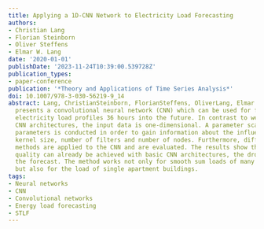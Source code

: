 ```yaml
---
title: Applying a 1D-CNN Network to Electricity Load Forecasting
authors:
- Christian Lang
- Florian Steinborn
- Oliver Steffens
- Elmar W. Lang
date: '2020-01-01'
publishDate: '2023-11-24T10:39:00.539728Z'
publication_types:
- paper-conference
publication: '*Theory and Applications of Time Series Analysis*'
doi: 10.1007/978-3-030-56219-9_14
abstract: Lang, ChristianSteinborn, FlorianSteffens, OliverLang, Elmar W.This paper
  presents a convolutional neural network (CNN) which can be used for forecasting
  electricity load profiles 36 hours into the future. In contrast to well established
  CNN architectures, the input data is one-dimensional. A parameter scanning of network
  parameters is conducted in order to gain information about the influence of the
  kernel size, number of filters and number of nodes. Furthermore, different dropout
  methods are applied to the CNN and are evaluated. The results show that a good forecast
  quality can already be achieved with basic CNN architectures, the dropout improves
  the forecast. The method works not only for smooth sum loads of many hundred consumers,
  but also for the load of single apartment buildings.
tags:
- Neural networks
- CNN
- Convolutional networks
- Energy load forecasting
- STLF
---
```

